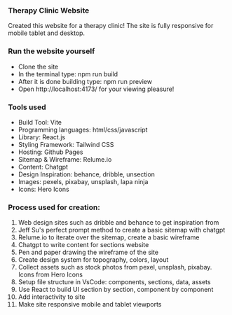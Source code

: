 ### Therapy Clinic Website

Created this website for a therapy clinic! The site is fully responsive for mobile tablet and desktop. 

### Run the website yourself 

* Clone the site
* In the terminal type: npm run build
* After it is done building type: npm run preview
* Open http://localhost:4173/ for your viewing pleasure!
  
### Tools used

* Build Tool: Vite
* Programming languages: html/css/javascript
* Library: React.js
* Styling Framework: Tailwind CSS
* Hosting: Github Pages
* Sitemap & Wireframe: Relume.io
* Content: Chatgpt
* Design Inspiration: behance, dribble, unsection
* Images: pexels, pixabay, unsplash, lapa ninja
* Icons: Hero Icons

  
### Process used for creation:

1. Web design sites such as dribble and behance to get inspiration from
2. Jeff Su's perfect prompt method to create a basic sitemap with chatgpt
3. Relume.io to iterate over the sitemap, create a basic wireframe
4. Chatgpt to write content for sections website
5. Pen and paper drawing the wireframe of the site
6. Create design system for topography, colors, layout
7. Collect assets  such as stock photos from pexel, unsplash, pixabay. Icons from Hero Icons
8. Setup file structure in VsCode: components, sections, data, assets
9. Use React to build UI section by section, component by component
11. Add interactivity to site
12. Make site responsive mobile and tablet viewports
